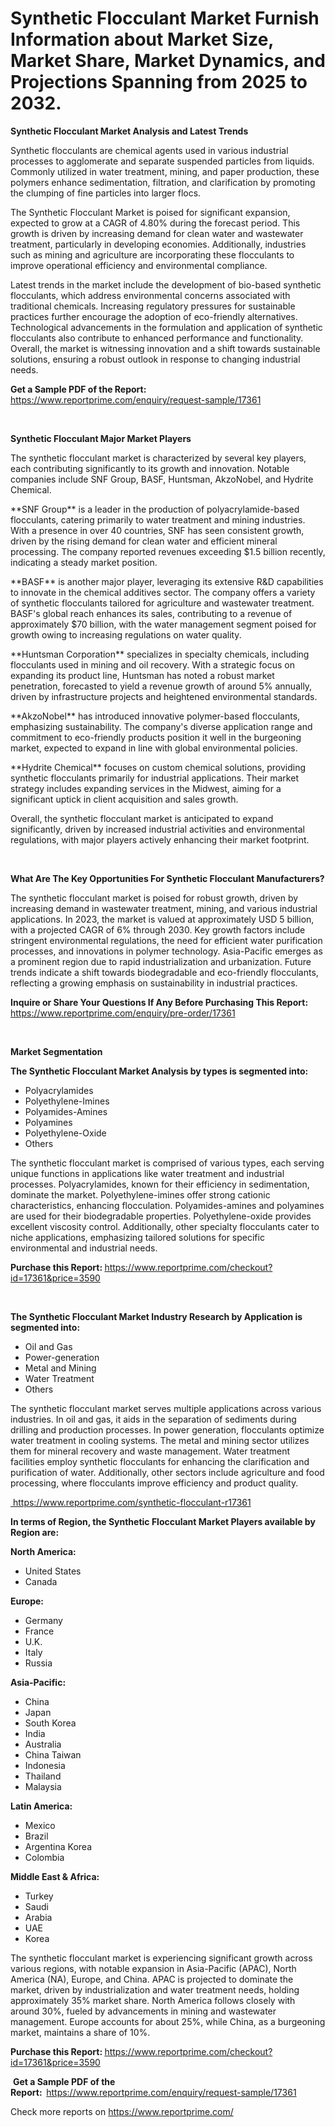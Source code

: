 <p><h1>Synthetic Flocculant Market Furnish Information about Market Size, Market Share, Market Dynamics, and Projections Spanning from 2025 to 2032.</h1></p><p><strong>Synthetic Flocculant Market Analysis and Latest Trends</strong></p>
<p><p>Synthetic flocculants are chemical agents used in various industrial processes to agglomerate and separate suspended particles from liquids. Commonly utilized in water treatment, mining, and paper production, these polymers enhance sedimentation, filtration, and clarification by promoting the clumping of fine particles into larger flocs.</p><p>The Synthetic Flocculant Market is poised for significant expansion, expected to grow at a CAGR of 4.80% during the forecast period. This growth is driven by increasing demand for clean water and wastewater treatment, particularly in developing economies. Additionally, industries such as mining and agriculture are incorporating these flocculants to improve operational efficiency and environmental compliance.</p><p>Latest trends in the market include the development of bio-based synthetic flocculants, which address environmental concerns associated with traditional chemicals. Increasing regulatory pressures for sustainable practices further encourage the adoption of eco-friendly alternatives. Technological advancements in the formulation and application of synthetic flocculants also contribute to enhanced performance and functionality. Overall, the market is witnessing innovation and a shift towards sustainable solutions, ensuring a robust outlook in response to changing industrial needs.</p></p>
<p><strong>Get a Sample PDF of the Report:&nbsp;</strong> <a href="https://www.reportprime.com/enquiry/request-sample/17361?utm_campaign=2210&utm_medium=2&utm_source=Github&utm_content=ia&utm_term=18032025&utm_id=synthetic-flocculant">https://www.reportprime.com/enquiry/request-sample/17361</a></p>
<p>&nbsp;</p>
<p><strong>Synthetic Flocculant Major Market Players</strong></p>
<p><p>The synthetic flocculant market is characterized by several key players, each contributing significantly to its growth and innovation. Notable companies include SNF Group, BASF, Huntsman, AkzoNobel, and Hydrite Chemical.</p><p>**SNF Group** is a leader in the production of polyacrylamide-based flocculants, catering primarily to water treatment and mining industries. With a presence in over 40 countries, SNF has seen consistent growth, driven by the rising demand for clean water and efficient mineral processing. The company reported revenues exceeding $1.5 billion recently, indicating a steady market position.</p><p>**BASF** is another major player, leveraging its extensive R&D capabilities to innovate in the chemical additives sector. The company offers a variety of synthetic flocculants tailored for agriculture and wastewater treatment. BASF's global reach enhances its sales, contributing to a revenue of approximately $70 billion, with the water management segment poised for growth owing to increasing regulations on water quality.</p><p>**Huntsman Corporation** specializes in specialty chemicals, including flocculants used in mining and oil recovery. With a strategic focus on expanding its product line, Huntsman has noted a robust market penetration, forecasted to yield a revenue growth of around 5% annually, driven by infrastructure projects and heightened environmental standards.</p><p>**AkzoNobel** has introduced innovative polymer-based flocculants, emphasizing sustainability. The company's diverse application range and commitment to eco-friendly products position it well in the burgeoning market, expected to expand in line with global environmental policies.</p><p>**Hydrite Chemical** focuses on custom chemical solutions, providing synthetic flocculants primarily for industrial applications. Their market strategy includes expanding services in the Midwest, aiming for a significant uptick in client acquisition and sales growth.</p><p>Overall, the synthetic flocculant market is anticipated to expand significantly, driven by increased industrial activities and environmental regulations, with major players actively enhancing their market footprint.</p></p>
<p>&nbsp;</p>
<p><strong>What Are The Key Opportunities For Synthetic Flocculant Manufacturers?</strong></p>
<p><p>The synthetic flocculant market is poised for robust growth, driven by increasing demand in wastewater treatment, mining, and various industrial applications. In 2023, the market is valued at approximately USD 5 billion, with a projected CAGR of 6% through 2030. Key growth factors include stringent environmental regulations, the need for efficient water purification processes, and innovations in polymer technology. Asia-Pacific emerges as a prominent region due to rapid industrialization and urbanization. Future trends indicate a shift towards biodegradable and eco-friendly flocculants, reflecting a growing emphasis on sustainability in industrial practices.</p></p>
<p><strong>Inquire or Share Your Questions If Any Before Purchasing This Report:</strong> <a href="https://www.reportprime.com/enquiry/pre-order/17361?utm_campaign=2210&utm_medium=2&utm_source=Github&utm_content=ia&utm_term=18032025&utm_id=synthetic-flocculant">https://www.reportprime.com/enquiry/pre-order/17361</a></p>
<p>&nbsp;</p>
<p><strong>Market Segmentation</strong></p>
<p><strong>The Synthetic Flocculant Market Analysis by types is segmented into:</strong></p>
<p><ul><li>Polyacrylamides</li><li>Polyethylene-Imines</li><li>Polyamides-Amines</li><li>Polyamines</li><li>Polyethylene-Oxide</li><li>Others</li></ul></p>
<p><p>The synthetic flocculant market is comprised of various types, each serving unique functions in applications like water treatment and industrial processes. Polyacrylamides, known for their efficiency in sedimentation, dominate the market. Polyethylene-imines offer strong cationic characteristics, enhancing flocculation. Polyamides-amines and polyamines are used for their biodegradable properties. Polyethylene-oxide provides excellent viscosity control. Additionally, other specialty flocculants cater to niche applications, emphasizing tailored solutions for specific environmental and industrial needs.</p></p>
<p><strong>Purchase this Report:&nbsp;</strong><a href="https://www.reportprime.com/checkout?id=17361&price=3590&utm_campaign=2210&utm_medium=2&utm_source=Github&utm_content=ia&utm_term=18032025&utm_id=synthetic-flocculant">https://www.reportprime.com/checkout?id=17361&price=3590</a></p>
<p>&nbsp;</p>
<p><strong>The Synthetic Flocculant Market Industry Research by Application is segmented into:</strong></p>
<p><ul><li>Oil and Gas</li><li>Power-generation</li><li>Metal and Mining</li><li>Water Treatment</li><li>Others</li></ul></p>
<p><p>The synthetic flocculant market serves multiple applications across various industries. In oil and gas, it aids in the separation of sediments during drilling and production processes. In power generation, flocculants optimize water treatment in cooling systems. The metal and mining sector utilizes them for mineral recovery and waste management. Water treatment facilities employ synthetic flocculants for enhancing the clarification and purification of water. Additionally, other sectors include agriculture and food processing, where flocculants improve efficiency and product quality.</p></p>
<p><a href="https://www.reportprime.com/synthetic-flocculant-r17361?utm_campaign=2210&utm_medium=2&utm_source=Github&utm_content=ia&utm_term=18032025&utm_id=synthetic-flocculant">&nbsp;https://www.reportprime.com/synthetic-flocculant-r17361</a></p>
<p><strong>In terms of Region, the Synthetic Flocculant Market Players available by Region are:</strong></p>
<p>
    <p> <strong> North America: </strong>
        <ul>
            <li>United States</li>
            <li>Canada</li>
        </ul>
        </p> 
    <p> <strong> Europe: </strong>
        <ul>
            <li>Germany</li>
            <li>France</li>
            <li>U.K.</li>
            <li>Italy</li>
            <li>Russia</li>
        </ul>
        </p> 
    <p> <strong> Asia-Pacific: </strong>
        <ul>
            <li>China</li>
            <li>Japan</li>
            <li>South Korea</li>
            <li>India</li>
            <li>Australia</li>
            <li>China Taiwan</li>
            <li>Indonesia</li>
            <li>Thailand</li>
            <li>Malaysia</li>
        </ul>
        </p> 
    <p> <strong> Latin America: </strong>
        <ul>
            <li>Mexico</li>
            <li>Brazil</li>
            <li>Argentina Korea</li>
            <li>Colombia</li>
        </ul>
        </p> 
    <p> <strong> Middle East & Africa: </strong>
        <ul>
            <li>Turkey</li>
            <li>Saudi</li>
            <li>Arabia</li>
            <li>UAE</li>
            <li>Korea</li>
        </ul>
    </p>
    </p>
<p><p>The synthetic flocculant market is experiencing significant growth across various regions, with notable expansion in Asia-Pacific (APAC), North America (NA), Europe, and China. APAC is projected to dominate the market, driven by industrialization and water treatment needs, holding approximately 35% market share. North America follows closely with around 30%, fueled by advancements in mining and wastewater management. Europe accounts for about 25%, while China, as a burgeoning market, maintains a share of 10%.</p></p>
<p><strong>Purchase this Report: </strong><a href="https://www.reportprime.com/checkout?id=17361&price=3590&utm_campaign=2210&utm_medium=2&utm_source=Github&utm_content=ia&utm_term=18032025&utm_id=synthetic-flocculant">https://www.reportprime.com/checkout?id=17361&price=3590</a></p>
<p>&nbsp;<strong>Get a Sample PDF of the Report:&nbsp;&nbsp;</strong><a href="https://www.reportprime.com/enquiry/request-sample/17361?utm_campaign=2210&utm_medium=2&utm_source=Github&utm_content=ia&utm_term=18032025&utm_id=synthetic-flocculant">https://www.reportprime.com/enquiry/request-sample/17361</a></p>
<p><strong></strong></p>
<p>Check more reports on <a href="https://www.reportprime.com/?utm_campaign=2210&utm_medium=2&utm_source=Github&utm_content=ia&utm_term=18032025&utm_id=synthetic-flocculant">https://www.reportprime.com/</a></p>